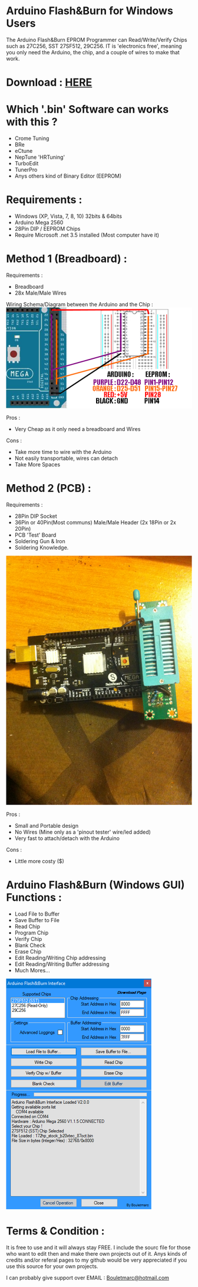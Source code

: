 # Arduino Flash&Burn for Windows Users
The Arduino Flash&amp;Burn EPROM Programmer can Read/Write/Verify Chips such as 27C256, SST 27SF512, 29C256.
IT is 'electronics free', meaning you only need the Arduino, the chip, and a couple of wires to make that work.

# Download : [HERE][]

# Which '.bin' Software can works with this ?
- Crome Tuning
- BRe
- eCtune
- NepTune 'HRTuning'
- TurboEdit
- TunerPro
- Anys others kind of Binary Editor (EEPROM)

# Requirements :
- Windows (XP, Vista, 7, 8, 10) 32bits & 64bits
- Arduino Mega 2560
- 28Pin DIP / EEPROM Chips
- Require Microsoft .net 3.5 installed (Most computer have it)

# Method 1 (Breadboard) :
Requirements :
- Breadboard
- 28x Male/Male Wires

Wiring Schema/Diagram between the Arduino and the Chip :
![alt tag](https://github.com/bouletmarc/Arduino_FlashNBurn/blob/master/Tutorial/ArduinoFlashBurnDiagram.png)

Pros :
- Very Cheap as it only need a breadboard and Wires

Cons :
- Take more time to wire with the Arduino
- Not easily transportable, wires can detach
- Take More Spaces


# Method 2 (PCB) :
Requirements :
- 28Pin DIP Socket
- 36Pin or 40Pin(Most communs) Male/Male Header (2x 18Pin or 2x 20Pin)
- PCB 'Test' Board
- Soldering Gun & Iron
- Soldering Knowledge.

![alt tag](https://github.com/bouletmarc/Arduino_FlashNBurn/blob/master/Tutorial/DIY_PCB5.JPG)

Pros :
- Small and Portable design
- No Wires (Mine only as a 'pinout tester' wire/led added)
- Very fast to attach/detach with the Arduino

Cons :
- Little more costy ($)


# Arduino Flash&Burn (Windows GUI) Functions :
- Load File to Buffer
- Save Buffer to File
- Read Chip
- Program Chip
- Verify Chip
- Blank Check
- Erase Chip
- Edit Reading/Writing Chip addressing
- Edit Reading/Writing Buffer addressing
- Much Mores...

![alt tag](https://github.com/bouletmarc/Arduino_FlashNBurn/blob/master/Tutorial/Arduino_Windows_GUI.png)


# Terms & Condition :
It is free to use and it will always stay FREE.
I include the sourc file for those who want to edit then and make there own projects out of it.
Anys kinds of credits and/or referal pages to my github would be very appreciated if you use this source for your own projects.

I can probably give support over EMAIL : Bouletmarc@hotmail.com

[HERE]: <https://github.com/bouletmarc/Arduino_FlashNBurn/archive/master.zip>
